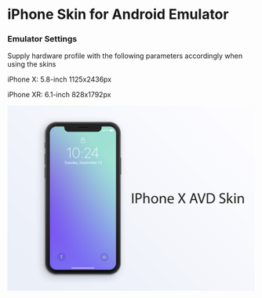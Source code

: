 # iPhone Skin for Android Emulator

### Emulator Settings

Supply hardware profile with the following parameters accordingly when using the skins

iPhone X: 5.8-inch 1125x2436px

iPhone XR: 6.1-inch 828x1792px

<img src="iphoneX_skin.png">
